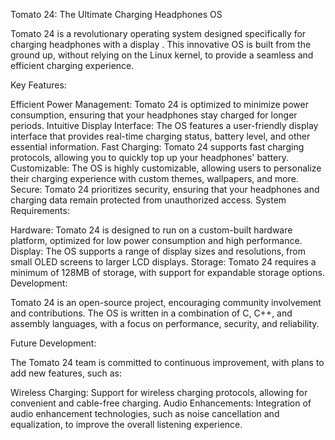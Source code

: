 Tomato 24: The Ultimate Charging Headphones OS

Tomato 24 is a revolutionary operating system designed specifically for charging headphones with a display . This innovative OS is built from the ground up, without relying on the Linux kernel, to provide a seamless and efficient charging experience.

Key Features:

Efficient Power Management: Tomato 24 is optimized to minimize power consumption, ensuring that your headphones stay charged for longer periods.
Intuitive Display Interface: The OS features a user-friendly display interface that provides real-time charging status, battery level, and other essential information.
Fast Charging: Tomato 24 supports fast charging protocols, allowing you to quickly top up your headphones' battery.
Customizable: The OS is highly customizable, allowing users to personalize their charging experience with custom themes, wallpapers, and more.
Secure: Tomato 24 prioritizes security, ensuring that your headphones and charging data remain protected from unauthorized access.
System Requirements:

Hardware: Tomato 24 is designed to run on a custom-built hardware platform, optimized for low power consumption and high performance.
Display: The OS supports a range of display sizes and resolutions, from small OLED screens to larger LCD displays.
Storage: Tomato 24 requires a minimum of 128MB of storage, with support for expandable storage options.
Development:

Tomato 24 is an open-source project, encouraging community involvement and contributions. The OS is written in a combination of C, C++, and assembly languages, with a focus on performance, security, and reliability.

Future Development:

The Tomato 24 team is committed to continuous improvement, with plans to add new features, such as:

Wireless Charging: Support for wireless charging protocols, allowing for convenient and cable-free charging.
Audio Enhancements: Integration of audio enhancement technologies, such as noise cancellation and equalization, to improve the overall listening experience.
